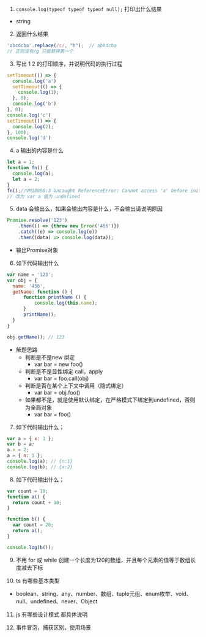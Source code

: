 1. `console.log(typeof typeof typeof null);` 打印出什么结果
- string



2. 返回什么结果
```js
'abcdcba'.replace(/c/, "h");  // abhdcba  
// 正则没有/g 只能替换第一个
```


3. 写出 1 2 的打印顺序，并说明代码的执行过程

```js
setTimeout(() => {
  console.log('a')
  setTimeout(() => {
    console.log(1);
  }, 0);
  console.log('b')
}, 0);
console.log('c')
setTimeout(() => {
  console.log(2);
}, 100);
console.log('d')
```

   

4. a 输出的内容是什么
```js
let a = 1;
function fn() { 
  console.log(a);
  let a = 2;
}
fn();//VM18896:3 Uncaught ReferenceError: Cannot access 'a' before initialization fn
// 改为 var a 值为 undefined
```

   

5. data 会输出么，如果会输出内容是什么，不会输出请说明原因
```js
Promise.resolve('123')
    .then(() => {throw new Error('456')})
    .catch((e) => console.log(e))
    .then((data) => console.log(data));
```
- 输出Promise对象
   

6. 如下代码输出什么

```js
var name = '123';
var obj = {
  name: '456',
  getName: function () {
      function printName () {
          console.log(this.name);
      }
      printName();
  }
}

obj.getName(); // 123
```
- 解题思路
  + 判断是不是new 绑定
    + var bar = new foo()
  + 判断是不是显性绑定 call，apply
    + var bar = foo.call(obj)
  + 判断是否在某个上下文中调用（隐式绑定）
    + var bar = obj.foo()
  + 如果都不是，就是使用默认绑定，在严格模式下绑定到undefined，否则为全局对象
    + var bar = foo()



7. 如下代码输出什么；

```js
var a = { x: 1 };
var b = a;
a.x = 2;
a = { n: 1 };
console.log(a); // {n:1}
console.log(b); // {x:2}
```

   

8. 如下代码输出什么；
```js
var count = 10;
function a() {
  return count + 10;
}

function b() {
  var count = 20;
  return a();
}

console.log(b());
```


9. 不⽤ for 或 while 创建⼀个⻓度为120的数组，并且每个元素的值等于数组⻓度减去下标



10. ts 有哪些基本类型
- boolean、string、any、number、数组、tuple元组、enum枚举、void、null、undefined、never、Object

11. js 有哪些设计模式 都具体说明


12. 事件冒泡、捕获区别，使用场景


